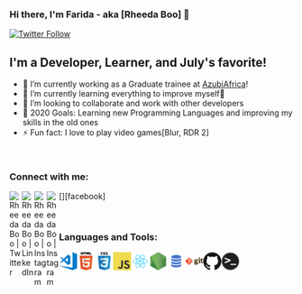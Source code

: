### Hi there, I'm Farida - aka [Rheeda Boo] 👋


[![Twitter Follow](https://img.shields.io/twitter/follow/Rheeda_boo?color=1DA1F2&logo=twitter&style=for-the-badge)](https://twitter.com/intent/follow?original_referer=https%3A%2F%2Fgithub.com%2FcodeSTACKr&screen_name=Rheedaboo)

## I'm a Developer, Learner, and July's favorite!

- 🔭 I’m currently working as a Graduate trainee at [AzubiAfrica][website]!
- 🌱 I’m currently learning everything to improve myself🤣
- 👯 I’m looking to collaborate and work with other developers
- 🥅 2020 Goals: Learning new Programming Languages and improving my skills in the old ones
- ⚡ Fun fact: I love to play video games[Blur, RDR 2]


<br />

### Connect with me:

[<img align="left" alt="Rheeda Boo | Twitter" width="22px" src="https://cdn.jsdelivr.net/npm/simple-icons@v3/icons/twitter.svg" />][twitter]
[<img align="left" alt="Rheeda Boo | LinkedIn" width="22px" src="https://cdn.jsdelivr.net/npm/simple-icons@v3/icons/linkedin.svg" />][linkedin]
[<img align="left" alt="Rheeda Boo | Instagram" width="22px" src="https://cdn.jsdelivr.net/npm/simple-icons@v3/icons/instagram.svg" />][instagram]
[<img align="left" alt="Rheeda Boo | Instagram" width="22px" src="https://cdn.jsdelivr.net/npm/simple-icons@v3/icons/facebook.svg" />][facebook]

<br />

### Languages and Tools:

<img align="left" alt="Visual Studio Code" width="32px" src="https://raw.githubusercontent.com/github/explore/80688e429a7d4ef2fca1e82350fe8e3517d3494d/topics/visual-studio-code/visual-studio-code.png" />
<img align="left" alt="HTML5" width="32px" src="https://raw.githubusercontent.com/github/explore/80688e429a7d4ef2fca1e82350fe8e3517d3494d/topics/html/html.png" />
<img align="left" alt="CSS3" width="32px" src="https://raw.githubusercontent.com/github/explore/80688e429a7d4ef2fca1e82350fe8e3517d3494d/topics/css/css.png" />
<img align="left" alt="JavaScript" width="32px" src="https://raw.githubusercontent.com/github/explore/80688e429a7d4ef2fca1e82350fe8e3517d3494d/topics/javascript/javascript.png" />
<img align="left" alt="React" width="32px" src="https://raw.githubusercontent.com/github/explore/80688e429a7d4ef2fca1e82350fe8e3517d3494d/topics/react/react.png" />
<img align="left" alt="Node.js" width="32px" src="https://raw.githubusercontent.com/github/explore/80688e429a7d4ef2fca1e82350fe8e3517d3494d/topics/nodejs/nodejs.png" />
<img align="left" alt="SQL" width="32px" src="https://raw.githubusercontent.com/github/explore/80688e429a7d4ef2fca1e82350fe8e3517d3494d/topics/sql/sql.png" />
<img align="left" alt="Git" width="32px" src="https://raw.githubusercontent.com/github/explore/80688e429a7d4ef2fca1e82350fe8e3517d3494d/topics/git/git.png" />
<img align="left" alt="GitHub" width="32px" src="https://raw.githubusercontent.com/github/explore/78df643247d429f6cc873026c0622819ad797942/topics/github/github.png" />
<img align="left" alt="Terminal" width="32px" src="https://raw.githubusercontent.com/github/explore/80688e429a7d4ef2fca1e82350fe8e3517d3494d/topics/terminal/terminal.png" />




[twitter]: https://twitter.com/Rheeda_boo
[instagram]: https://www.instagram.com/rheeda_boo/
[linkedin]: https://www.linkedin.com/in/farida-baberin-yor-beacher-34055a148/
[website]: https://azubiafrica.org
